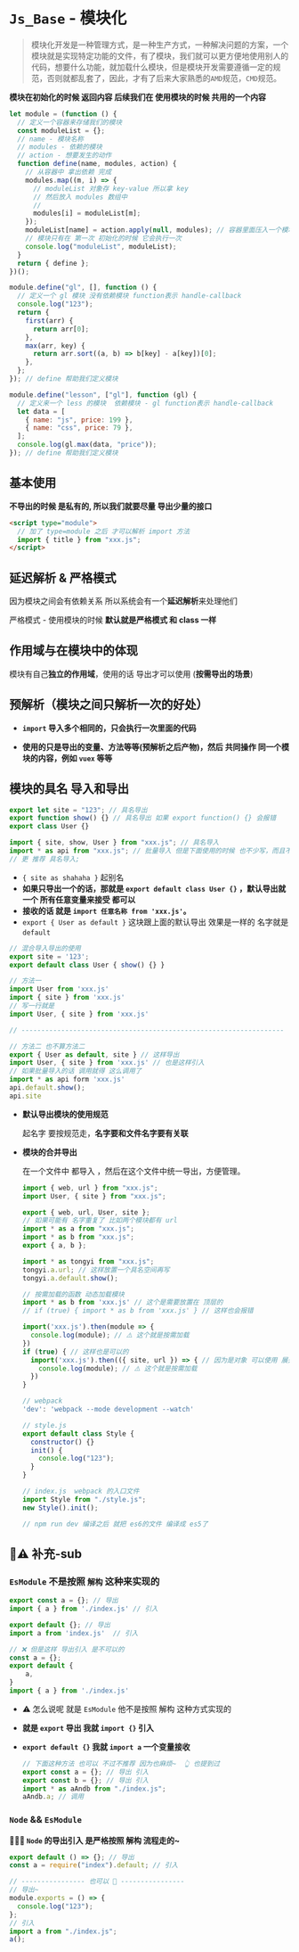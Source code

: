 # `Js_Base` - 模块化

> 模块化开发是一种管理方式，是一种生产方式，一种解决问题的方案，一个模块就是实现特定功能的文件，有了模块，我们就可以更方便地使用别人的代码，想要什么功能，就加载什么模块，但是模块开发需要遵循一定的规范，否则就都乱套了，因此，才有了后来大家熟悉的`AMD`规范，`CMD`规范。

**模块在初始化的时候 返回内容 后续我们在 使用模块的时候 共用的一个内容**

```js
let module = (function () {
  // 定义一个容器来存储我们的模块
  const moduleList = {};
  // name - 模块名称
  // modules - 依赖的模块
  // action - 想要发生的动作
  function define(name, modules, action) {
    // 从容器中 拿出依赖 完成
    modules.map((m, i) => {
      // moduleList 对象存 key-value 所以拿 key
      // 然后放入 modules 数组中
      //
      modules[i] = moduleList[m];
    });
    moduleList[name] = action.apply(null, modules); // 容器里面压入一个模块
    // 模块只有在 第一次 初始化的时候 它会执行一次
    console.log("moduleList", moduleList);
  }
  return { define };
})();

module.define("gl", [], function () {
  // 定义一个 gl 模块 没有依赖模块 function表示 handle-callback
  console.log("123");
  return {
    first(arr) {
      return arr[0];
    },
    max(arr, key) {
      return arr.sort((a, b) => b[key] - a[key])[0];
    },
  };
}); // define 帮助我们定义模块

module.define("lesson", ["gl"], function (gl) {
  // 定义来一个 less 的模块  依赖模块 - gl function表示 handle-callback
  let data = [
    { name: "js", price: 199 },
    { name: "css", price: 79 },
  ];
  console.log(gl.max(data, "price"));
}); // define 帮助我们定义模块
```

## 基本使用

**不导出的时候 是私有的, 所以我们就要尽量 导出少量的接口**

```html
<script type="module">
  // 加了 type=module 之后 才可以解析 import 方法
  import { title } from "xxx.js";
</script>
```

## 延迟解析 & 严格模式

因为模块之间会有依赖关系 所以系统会有一个**延迟解析**来处理他们

严格模式 - 使用模块的时候 **默认就是严格模式 和 class 一样**

## 作用域与在模块中的体现

模块有自己**独立的作用域**，使用的话 导出才可以使用 (**按需导出的场景**)

## 预解析（模块之间只解析一次的好处）

- **`import` 导入多个相同的，只会执行一次里面的代码**

- **使用的只是导出的变量、方法等等(预解析之后产物)，然后 共同操作 同一个模块的内容，例如 `vuex` 等等**

## **模块的具名 导入和导出**

```js
export let site = "123"; // 具名导出
export function show() {} // 具名导出 如果 export function() {} 会报错
export class User {}

import { site, show, User } from "xxx.js"; // 具名导入
import * as api from "xxx.js"; // 批量导入 但是下面使用的时候 也不少写，而且不用的方法 打包工具也会都打包  不太推荐
// 更 推荐 具名导入;
```

- `{ site as shahaha }` 起别名
- **如果只导出一个的话，那就是 `export default class User {}` ，默认导出就一个 所有任意变量来接受 都可以**
- **接收的话 就是 `import 任意名称 from 'xxx.js'`。**
- `export { User as default }` 这块跟上面的默认导出 效果是一样的 名字就是 `default`

```js
// 混合导入导出的使用
export site = '123';
export default class User { show() {} }

// 方法一
import User from 'xxx.js'
import { site } from 'xxx.js'
// 写一行就是
import User, { site } from 'xxx.js'

// ------------------------------------------------------------------

// 方法二 也不算方法二
export { User as default, site } // 这样导出
import User, { site } from 'xxx.js' // 也是这样引入
// 如果批量导入的话 调用就得 这么调用了
import * as api form 'xxx.js'
api.default.show();
api.site
```

- **默认导出模块的使用规范**

  起名字 要按规范走，**名字要和文件名字要有关联**

- **模块的合并导出**

  在一个文件中 都导入 ，然后在这个文件中统一导出，方便管理。

  ```js
  import { web, url } from "xxx.js";
  import User, { site } from "xxx.js";

  export { web, url, User, site };
  // 如果可能有 名字重复了 比如两个模块都有 url
  import * as a from "xxx.js";
  import * as b from "xxx.js";
  export { a, b };

  import * as tongyi from "xxx.js";
  tongyi.a.url; // 这样放置一个具名空间再写
  tongyi.a.default.show();
  ```

  ```js
  // 按需加载的函数 动态加载模块
  import * as b from 'xxx.js' // 这个是需要放置在 顶层的
  // if (true) { import * as b from 'xxx.js' } // 这样也会报错

  import('xxx.js').then(module => {
    console.log(module); // ⚠️ 这个就是按需加载
  })
  if (true) { // 这样也是可以的
    import('xxx.js').then(({ site, url }) => { // 因为是对象 可以使用 展开语法来使用
      console.log(module); // ⚠️ 这个就是按需加载
    })
  }

  // webpack
  'dev': 'webpack --mode development --watch'
  ```

  ```js
  // style.js
  export default class Style {
    constructor() {}
    init() {
      console.log("123");
    }
  }

  // index.js  webpack 的入口文件
  import Style from "./style.js";
  new Style().init();

  // npm run dev 编译之后 就把 es6的文件 编译成 es5了
  ```

## 🍓⚠️ 补充-sub

### `EsModule` 不是按照 `解构` 这种来实现的

```js
export const a = {}; // 导出
import { a } from './index.js' // 引入

export default {}; // 导出
import a from 'index.js'  // 引入

// ❌ 但是这样 导出引入 是不可以的
const a = {};
export default {
	a,
}
import { a } from './index.js'
```

- ⚠️ 怎么说呢 就是 `EsModule` 他不是按照 解构 这种方式实现的

- **就是 `export` 导出 我就 `import {}` 引入**

- **`export default {}` 我就 `import a` 一个变量接收**

  ```js
  // 下面这种方法 也可以 不过不推荐 因为也麻烦~  👆 也提到过
  export const a = {}; // 导出 引入
  export const b = {}; // 导出 引入
  import * as aAndb from "./index.js";
  aAndb.a; // 调用
  ```

### `Node` && `EsModule`

**🍓🍓🍓 `Node` 的导出引入 是严格按照 解构 流程走的~**

```js
export default () => {}; // 导出
const a = require("index").default; // 引入

// ---------------- 也可以 🍓 ----------------
// 导出~
module.exports = () => {
  console.log("123");
};
// 引入
import a from "./index.js";
a();
```
